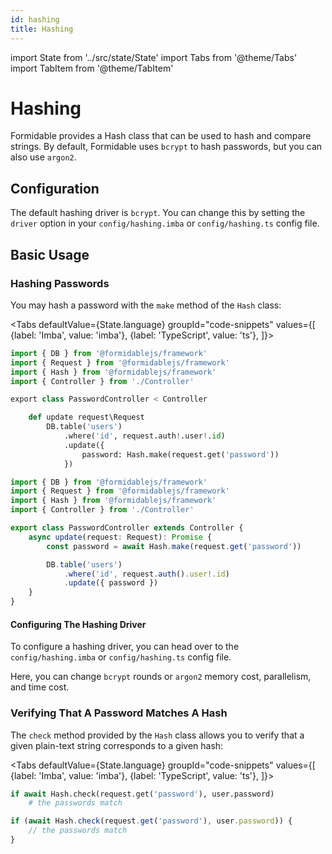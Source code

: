```yaml
---
id: hashing
title: Hashing
---
```


import State from '../src/state/State'
import Tabs from '@theme/Tabs'
import TabItem from '@theme/TabItem'

# Hashing

Formidable provides a Hash class that can be used to hash and compare strings. By default, Formidable uses `bcrypt` to hash passwords, but you can also use `argon2`.

## Configuration

The default hashing driver is `bcrypt`. You can change this by setting the `driver` option in your `config/hashing.imba` or `config/hashing.ts` config file.

## Basic Usage

### Hashing Passwords

You may hash a password with the `make` method of the `Hash` class:

<Tabs
    defaultValue={State.language}
	groupId="code-snippets"
    values={[
        {label: 'Imba', value: 'imba'},
        {label: 'TypeScript', value: 'ts'},
    ]}>
<TabItem value="imba">

```py title="app/Http/Controllers/PasswordController.imba" {12}
import { DB } from '@formidablejs/framework'
import { Request } from '@formidablejs/framework'
import { Hash } from '@formidablejs/framework'
import { Controller } from './Controller'

export class PasswordController < Controller

	def update request\Request
		DB.table('users')
			.where('id', request.auth!.user!.id)
			.update({
				password: Hash.make(request.get('password'))
			})

```

</TabItem>
<TabItem value="ts">

```ts title="app/Http/Controllers/PasswordController.ts" {8}
import { DB } from '@formidablejs/framework'
import { Request } from '@formidablejs/framework'
import { Hash } from '@formidablejs/framework'
import { Controller } from './Controller'

export class PasswordController extends Controller {
	async update(request: Request): Promise {
		const password = await Hash.make(request.get('password'))

		DB.table('users')
			.where('id', request.auth().user!.id)
			.update({ password })
	}
}
```

</TabItem>
</Tabs>

#### Configuring The Hashing Driver

To configure a hashing driver, you can head over to the `config/hashing.imba` or `config/hashing.ts` config file.

Here, you can change `bcrypt` rounds or `argon2` memory cost, parallelism, and time cost.

### Verifying That A Password Matches A Hash

The `check` method provided by the `Hash` class allows you to verify that a given plain-text string corresponds to a given hash:

<Tabs
    defaultValue={State.language}
	groupId="code-snippets"
    values={[
        {label: 'Imba', value: 'imba'},
        {label: 'TypeScript', value: 'ts'},
    ]}>
<TabItem value="imba">

```py
if await Hash.check(request.get('password'), user.password)
	# the passwords match
```

</TabItem>
<TabItem value="ts">

```ts
if (await Hash.check(request.get('password'), user.password)) {
	// the passwords match
}
```

</TabItem>
</Tabs>

